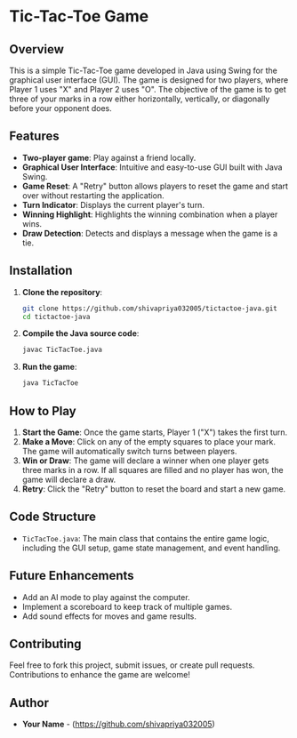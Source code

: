 # Tic-Tac-Toe Game

## Overview

This is a simple Tic-Tac-Toe game developed in Java using Swing for the graphical user interface (GUI). The game is designed for two players, where Player 1 uses "X" and Player 2 uses "O". 
The objective of the game is to get three of your marks in a row either horizontally, vertically, or diagonally before your opponent does.

## Features

- **Two-player game**: Play against a friend locally.
- **Graphical User Interface**: Intuitive and easy-to-use GUI built with Java Swing.
- **Game Reset**: A "Retry" button allows players to reset the game and start over without restarting the application.
- **Turn Indicator**: Displays the current player's turn.
- **Winning Highlight**: Highlights the winning combination when a player wins.
- **Draw Detection**: Detects and displays a message when the game is a tie.

## Installation

1. **Clone the repository**:
   ```bash
   git clone https://github.com/shivapriya032005/tictactoe-java.git
   cd tictactoe-java
   ```

2. **Compile the Java source code**:
   ```bash
   javac TicTacToe.java
   ```

3. **Run the game**:
   ```bash
   java TicTacToe
   ```

## How to Play

1. **Start the Game**: Once the game starts, Player 1 ("X") takes the first turn.
2. **Make a Move**: Click on any of the empty squares to place your mark. The game will automatically switch turns between players.
3. **Win or Draw**: The game will declare a winner when one player gets three marks in a row. If all squares are filled and no player has won, the game will declare a draw.
4. **Retry**: Click the "Retry" button to reset the board and start a new game.

## Code Structure

- `TicTacToe.java`: The main class that contains the entire game logic, including the GUI setup, game state management, and event handling.

## Future Enhancements

- Add an AI mode to play against the computer.
- Implement a scoreboard to keep track of multiple games.
- Add sound effects for moves and game results.

## Contributing

Feel free to fork this project, submit issues, or create pull requests. Contributions to enhance the game are welcome!

## Author

- **Your Name** - (https://github.com/shivapriya032005)

